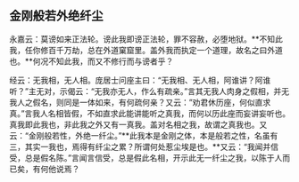 ##  金刚般若外绝纤尘

永嘉云：莫谤如来正法轮。谤此我即谤正法轮，罪不容赦，必堕地狱。**不知此我，任你修百千万劫，总在外道窠窟里。盖外我而执定一个道理，故名之曰外道也。**何况不知此我，而又不修行而与谤者乎？

经云：无我相，无人相。庞居士问座主曰：“无我相、无人相，阿谁讲？阿谁听？”主无对，示偈云：“无我亦无人，作么有疏亲。”言其无我人肉身之假相，并无我人之假名，则同是一体如来，有何疏何亲？又云：”劝君休历座，何似直求真。”言我人名相皆假，不如直求此能讲能听之真我，而何以历此座而妄讲妄听也。真我即此我也，非此我之外又有一真我。盖对名相之我，故谓之真我也。又云：“金刚般若性，外绝一纤尘。”**此我本是金刚之体，本是般若之性，名虽有三，其实一我也，焉得有纤尘之累？所谓何处惹尘埃是也。**又云：“我闻并信受，总是假名陈。”言闻言信受，总是假此名相，开示此无一纤尘之我，以陈于人而已矣，有何他说焉？
